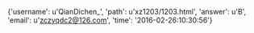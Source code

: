 {'username': u'QianDichen_', 'path': u'xz1203/1203.html', 'answer': u'B', 'email': u'zczyqdc2@126.com', 'time': '2016-02-26:10:30:56'}